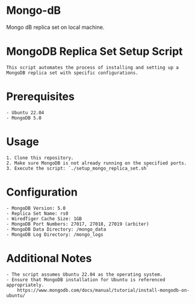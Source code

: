 # Mongo-dB
Mongo dB replica set on  local machine.

# MongoDB Replica Set Setup Script
	This script automates the process of installing and setting up a MongoDB replica set with specific configurations.

# Prerequisites
	- Ubuntu 22.04
	- MongoDB 5.0

# Usage
	1. Clone this repository.
	2. Make sure MongoDB is not already running on the specified ports.
	3. Execute the script: `./setup_mongo_replica_set.sh`

# Configuration
	- MongoDB Version: 5.0
	- Replica Set Name: rs0
	- WiredTiger Cache Size: 1GB
	- MongoDB Port Numbers: 27017, 27018, 27019 (arbiter)
	- MongoDB Data Directory: /mongo_data
	- MongoDB Log Directory: /mongo_logs

# Additional Notes
	- The script assumes Ubuntu 22.04 as the operating system.
	- Ensure that MongoDB installation for Ubuntu is referenced appropriately.
		https://www.mongodb.com/docs/manual/tutorial/install-mongodb-on-ubuntu/
